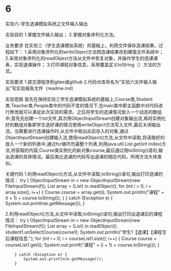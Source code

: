 # 6
实验六-学生选课模拟系统之文件输入输出

实验目的
1.掌握文件输入输出；
2.掌握对象序列化方法。

业务要求
在实验三（学生选课模拟系统）的基础上，利用文件保存选课结果，过程如下：
1.采用对象序列化的writeObject方法把选课结果存到硬盘文件系统中；
2.采用对象序列化的readObject方法从文件中恢复对象，并操作学生的选课课表，实现退课操作； 
3.打印课程对象信息，采用覆盖定义toString（）方法的方式。

实验要求
1.提交源程序到gitee或github
2.代码仓库命名为“实验六文件输入输出”写实验报告文件（readme.md）

实验思路
首先在保持实验三学生选课模拟系统的基础上,Course类,Student类,Teacher类,People类中的代码不变的情况下,在main类中即主函数中对代码进行修改就可以满足此次实验的需求。之后将学生的选课情况放入一个动态的数组中,首先先创建一个txt文件,其次用ObjectInputStream创建对象输出流,再将实例化好的数组对象即学生选好课的情况使用writeObject方法写入文件,最后关闭输出流。当需要进行选课操作时,从文件中取出此前存入的对象,通过ObjectInputStream创建输入流,使用readObject()方法,从文件中读取,将读取好的放入一个新的列表中,通过for循环历遍整个列表,利用java.util.List.get(int index)方法,将获取的内容,Course类实例化的新对象course,最后通过用toString()语句,输出选课的具体情况。最后类比选课的代码写出退课的相应代码，所用方法大体类似。

关键代码
1.利用readObject()方法,从文件中读取,toString()语句,输出打印选课的情况：
      try {
	ObjectInputStream in = new ObjectInputStream(new FileInputStream(f));
	List<Course> array = (List<Course>) in.readObject();
	for (int i = 0; i < array.size(); i++) {
	   Course course = array.get(i);
	   System.out.println("课程" + (i + 1) + course.toString());
			}
		} catch (Exception e) {
			System.out.println(e.getMessage());
		}

2.利用readObject()方法,从文件中读取,toString()语句,输出打印出退课后的课程情况：
 try {
	ObjectInputStream in = new ObjectInputStream(new FileInputStream(f));
	List<Course> array = (List<Course>) in.readObject();
	student1.unSelectCourse(course1);
	System.out.println("学生1【退课】【课程1】后课程信息:");
	for (int i = 0; i < courseList1.size(); i++) {
	   Course course = courseList1.get(i);
	   System.out.printf("课程" + (i + 1) + course.toString());
			}

		} catch (Exception e) {
			System.out.println(e.getMessage());
		}
